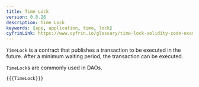 ```yaml
---
title: Time Lock
version: 0.8.26
description: Time Lock
keywords: [app, application, time, lock]
cyfrinLink: https://www.cyfrin.io/glossary/time-lock-solidity-code-example
---
```


`TimeLock` is a contract that publishes a transaction to be executed in the future.
After a minimum waiting period, the transaction can be executed.

`TimeLock`s are commonly used in DAOs.

```solidity
{{{TimeLock}}}
```

